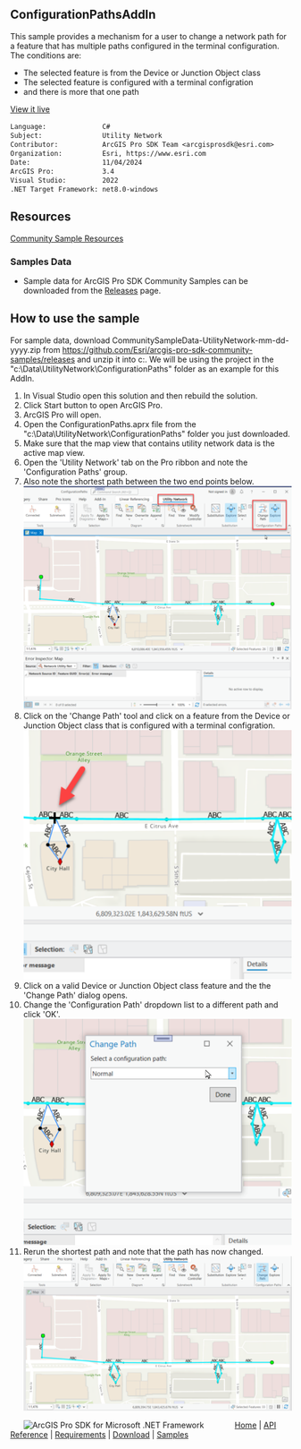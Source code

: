 ## ConfigurationPathsAddIn

<!-- TODO: Write a brief abstract explaining this sample -->
This sample provides a mechanism for a user to change a network path for a feature that has multiple paths configured in the terminal configuration.  
The conditions are:    
- The selected feature is from the Device or Junction Object class  
- The selected feature is configured with a terminal configration  
- and there is more that one path  
  


<a href="https://pro.arcgis.com/en/pro-app/sdk/" target="_blank">View it live</a>

<!-- TODO: Fill this section below with metadata about this sample-->
```
Language:              C#
Subject:               Utility Network
Contributor:           ArcGIS Pro SDK Team <arcgisprosdk@esri.com>
Organization:          Esri, https://www.esri.com
Date:                  11/04/2024
ArcGIS Pro:            3.4
Visual Studio:         2022
.NET Target Framework: net8.0-windows
```

## Resources

[Community Sample Resources](https://github.com/Esri/arcgis-pro-sdk-community-samples#resources)

### Samples Data

* Sample data for ArcGIS Pro SDK Community Samples can be downloaded from the [Releases](https://github.com/Esri/arcgis-pro-sdk-community-samples/releases) page.  

## How to use the sample
<!-- TODO: Explain how this sample can be used. To use images in this section, create the image file in your sample project's screenshots folder. Use relative url to link to this image using this syntax: ![My sample Image](FacePage/SampleImage.png) -->
For sample data, download CommunitySampleData-UtilityNetwork-mm-dd-yyyy.zip from https://github.com/Esri/arcgis-pro-sdk-community-samples/releases and unzip it into c:\. We will be using the project in the "c:\Data\UtilityNetwork\ConfigurationPaths" folder as an example for this AddIn.  
  
1. In Visual Studio open this solution and then rebuild the solution.
2. Click Start button to open ArcGIS Pro.  
3. ArcGIS Pro will open.   
4. Open the ConfigurationPaths.aprx file from the "c:\Data\UtilityNetwork\ConfigurationPaths" folder you just downloaded.    
5. Make sure that the map view that contains utility network data is the active map view.  
6. Open the 'Utility Network' tab on the Pro ribbon and note the 'Configuration Paths' group.  
7. Also note the shortest path between the two end points below.  
![UI](Screenshots/Screenshot1.png)  
8. Click on the 'Change Path' tool and click on a feature from the Device or Junction Object class that is configured with a terminal configration.  
![UI](Screenshots/Screenshot2.png)  
9. Click on a valid Device or Junction Object class feature and the the 'Change Path' dialog opens.   
10. Change the 'Configuration Path' dropdown list to a different path and click 'OK'.  
![UI](Screenshots/Screenshot3.png)  
11. Rerun the shortest path and note that the path has now changed.    
![UI](Screenshots/Screenshot4.png)  
  

<!-- End -->

&nbsp;&nbsp;&nbsp;&nbsp;&nbsp;&nbsp;<img src="https://esri.github.io/arcgis-pro-sdk/images/ArcGISPro.png"  alt="ArcGIS Pro SDK for Microsoft .NET Framework" height = "20" width = "20" align="top"  >
&nbsp;&nbsp;&nbsp;&nbsp;&nbsp;&nbsp;&nbsp;&nbsp;&nbsp;&nbsp;&nbsp;&nbsp;
[Home](https://github.com/Esri/arcgis-pro-sdk/wiki) | <a href="https://pro.arcgis.com/en/pro-app/latest/sdk/api-reference" target="_blank">API Reference</a> | [Requirements](https://github.com/Esri/arcgis-pro-sdk/wiki#requirements) | [Download](https://github.com/Esri/arcgis-pro-sdk/wiki#installing-arcgis-pro-sdk-for-net) | <a href="https://github.com/esri/arcgis-pro-sdk-community-samples" target="_blank">Samples</a>

